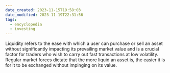 ```yaml
---
date_created: 2023-11-15T19:58:03
date_modified: 2023-11-19T22:31:56
tags:
  - encyclopedia
  - investing
---
```


Liquidity refers to the ease with which a user can purchase or sell an asset without significantly impacting its prevailing market value and is a crucial factor for traders who wish to carry out fast transactions at low volatility. Regular market forces dictate that the more liquid an asset is, the easier it is for it to be exchanged without impinging on its value.